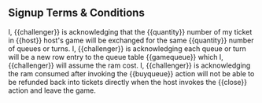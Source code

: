 ## Signup Terms & Conditions

I, {{challenger}} is acknowledging that the {{quantity}} number of my ticket in {{host}} host's game will be exchanged for the same {{quantity}} number of queues or turns.
I, {{challenger}} is acknowledging each queue or turn will be a new row entry to the queue table {{gamequeue}} which I, {{challenger}} will assume the ram cost.
I, {{challenger}} is acknowledging the ram consumed after invoking the {{buyqueue}} action will not be able to be refunded back into tickets directly when the host invokes the {{close}} action and leave the game.
